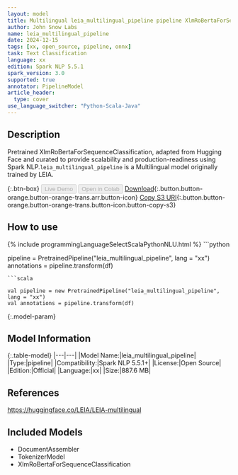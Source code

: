 ```yaml
---
layout: model
title: Multilingual leia_multilingual_pipeline pipeline XlmRoBertaForSequenceClassification from LEIA
author: John Snow Labs
name: leia_multilingual_pipeline
date: 2024-12-15
tags: [xx, open_source, pipeline, onnx]
task: Text Classification
language: xx
edition: Spark NLP 5.5.1
spark_version: 3.0
supported: true
annotator: PipelineModel
article_header:
  type: cover
use_language_switcher: "Python-Scala-Java"
---
```


## Description

Pretrained XlmRoBertaForSequenceClassification, adapted from Hugging Face and curated to provide scalability and production-readiness using Spark NLP.`leia_multilingual_pipeline` is a Multilingual model originally trained by LEIA.

{:.btn-box}
<button class="button button-orange" disabled>Live Demo</button>
<button class="button button-orange" disabled>Open in Colab</button>
[Download](https://s3.amazonaws.com/auxdata.johnsnowlabs.com/public/models/leia_multilingual_pipeline_xx_5.5.1_3.0_1734291856497.zip){:.button.button-orange.button-orange-trans.arr.button-icon}
[Copy S3 URI](s3://auxdata.johnsnowlabs.com/public/models/leia_multilingual_pipeline_xx_5.5.1_3.0_1734291856497.zip){:.button.button-orange.button-orange-trans.button-icon.button-copy-s3}

## How to use



<div class="tabs-box" markdown="1">
{% include programmingLanguageSelectScalaPythonNLU.html %}
```python

pipeline = PretrainedPipeline("leia_multilingual_pipeline", lang = "xx")
annotations =  pipeline.transform(df)   

```
```scala

val pipeline = new PretrainedPipeline("leia_multilingual_pipeline", lang = "xx")
val annotations = pipeline.transform(df)

```
</div>

{:.model-param}
## Model Information

{:.table-model}
|---|---|
|Model Name:|leia_multilingual_pipeline|
|Type:|pipeline|
|Compatibility:|Spark NLP 5.5.1+|
|License:|Open Source|
|Edition:|Official|
|Language:|xx|
|Size:|887.6 MB|

## References

https://huggingface.co/LEIA/LEIA-multilingual

## Included Models

- DocumentAssembler
- TokenizerModel
- XlmRoBertaForSequenceClassification